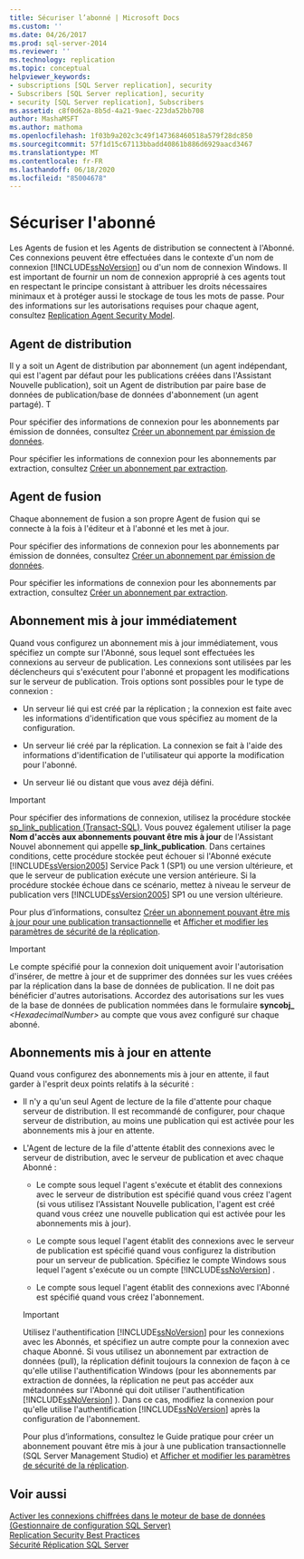 ```yaml
---
title: Sécuriser l’abonné | Microsoft Docs
ms.custom: ''
ms.date: 04/26/2017
ms.prod: sql-server-2014
ms.reviewer: ''
ms.technology: replication
ms.topic: conceptual
helpviewer_keywords:
- subscriptions [SQL Server replication], security
- Subscribers [SQL Server replication], security
- security [SQL Server replication], Subscribers
ms.assetid: c8f0d62a-8b5d-4a21-9aec-223da52bb708
author: MashaMSFT
ms.author: mathoma
ms.openlocfilehash: 1f03b9a202c3c49f147368460518a579f28dc850
ms.sourcegitcommit: 57f1d15c67113bbadd40861b886d6929aacd3467
ms.translationtype: MT
ms.contentlocale: fr-FR
ms.lasthandoff: 06/18/2020
ms.locfileid: "85004678"
---
```

# <a name="secure-the-subscriber"></a>Sécuriser l'abonné
  Les Agents de fusion et les Agents de distribution se connectent à l'Abonné. Ces connexions peuvent être effectuées dans le contexte d'un nom de connexion [!INCLUDE[ssNoVersion](../../../includes/ssnoversion-md.md)] ou d'un nom de connexion Windows. Il est important de fournir un nom de connexion approprié à ces agents tout en respectant le principe consistant à attribuer les droits nécessaires minimaux et à protéger aussi le stockage de tous les mots de passe. Pour des informations sur les autorisations requises pour chaque agent, consultez [Replication Agent Security Model](replication-agent-security-model.md).  
  
## <a name="distribution-agent"></a>Agent de distribution  
 Il y a soit un Agent de distribution par abonnement (un agent indépendant, qui est l'agent par défaut pour les publications créées dans l'Assistant Nouvelle publication), soit un Agent de distribution par paire base de données de publication/base de données d'abonnement (un agent partagé). T  
  
 Pour spécifier des informations de connexion pour les abonnements par émission de données, consultez [Créer un abonnement par émission de données](../create-a-push-subscription.md).  
  
 Pour spécifier les informations de connexion pour les abonnements par extraction, consultez [Créer un abonnement par extraction](../create-a-pull-subscription.md).  
  
## <a name="merge-agent"></a>Agent de fusion  
 Chaque abonnement de fusion a son propre Agent de fusion qui se connecte à la fois à l'éditeur et à l'abonné et les met à jour.  
  
 Pour spécifier des informations de connexion pour les abonnements par émission de données, consultez [Créer un abonnement par émission de données](../create-a-push-subscription.md).  
  
 Pour spécifier les informations de connexion pour les abonnements par extraction, consultez [Créer un abonnement par extraction](../create-a-pull-subscription.md).  
  
## <a name="immediate-updating-subscriptions"></a>Abonnement mis à jour immédiatement  
 Quand vous configurez un abonnement mis à jour immédiatement, vous spécifiez un compte sur l'Abonné, sous lequel sont effectuées les connexions au serveur de publication. Les connexions sont utilisées par les déclencheurs qui s'exécutent pour l'abonné et propagent les modifications sur le serveur de publication. Trois options sont possibles pour le type de connexion :  
  
-   Un serveur lié qui est créé par la réplication ; la connexion est faite avec les informations d'identification que vous spécifiez au moment de la configuration.  
  
-   Un serveur lié créé par la réplication. La connexion se fait à l'aide des informations d'identification de l'utilisateur qui apporte la modification pour l'abonné.  
  
-   Un serveur lié ou distant que vous avez déjà défini.  
  
> [!IMPORTANT]  
>  Pour spécifier des informations de connexion, utilisez la procédure stockée [sp_link_publication &#40;Transact-SQL&#41;](/sql/relational-databases/system-stored-procedures/sp-link-publication-transact-sql). Vous pouvez également utiliser la page **Nom d'accès aux abonnements pouvant être mis à jour** de l'Assistant Nouvel abonnement qui appelle **sp_link_publication**. Dans certaines conditions, cette procédure stockée peut échouer si l'Abonné exécute [!INCLUDE[ssVersion2005](../../../includes/ssversion2005-md.md)] Service Pack 1 (SP1) ou une version ultérieure, et que le serveur de publication exécute une version antérieure. Si la procédure stockée échoue dans ce scénario, mettez à niveau le serveur de publication vers [!INCLUDE[ssVersion2005](../../../includes/ssversion2005-md.md)] SP1 ou une version ultérieure.  
  
 Pour plus d’informations, consultez [Créer un abonnement pouvant être mis à jour pour une publication transactionnelle](../publish/create-an-updatable-subscription-to-a-transactional-publication.md) et [Afficher et modifier les paramètres de sécurité de la réplication](view-and-modify-replication-security-settings.md).  
  
> [!IMPORTANT]  
>  Le compte spécifié pour la connexion doit uniquement avoir l'autorisation d'insérer, de mettre à jour et de supprimer des données sur les vues créées par la réplication dans la base de données de publication. Il ne doit pas bénéficier d'autres autorisations. Accordez des autorisations sur les vues de la base de données de publication nommées dans le formulaire **syncobj_** _\<HexadecimalNumber>_ au compte que vous avez configuré sur chaque abonné.  
  
## <a name="queued-updating-subscriptions"></a>Abonnements mis à jour en attente  
 Quand vous configurez des abonnements mis à jour en attente, il faut garder à l'esprit deux points relatifs à la sécurité :  
  
-   Il n'y a qu'un seul Agent de lecture de la file d'attente pour chaque serveur de distribution. Il est recommandé de configurer, pour chaque serveur de distribution, au moins une publication qui est activée pour les abonnements mis à jour en attente.  
  
-   L'Agent de lecture de la file d'attente établit des connexions avec le serveur de distribution, avec le serveur de publication et avec chaque Abonné :  
  
    -   Le compte sous lequel l'agent s'exécute et établit des connexions avec le serveur de distribution est spécifié quand vous créez l'agent (si vous utilisez l'Assistant Nouvelle publication, l'agent est créé quand vous créez une nouvelle publication qui est activée pour les abonnements mis à jour).  
  
    -   Le compte sous lequel l'agent établit des connexions avec le serveur de publication est spécifié quand vous configurez la distribution pour un serveur de publication. Spécifiez le compte Windows sous lequel l'agent s'exécute ou un compte [!INCLUDE[ssNoVersion](../../../includes/ssnoversion-md.md)] .  
  
    -   Le compte sous lequel l'agent établit des connexions avec l'Abonné est spécifié quand vous créez l'abonnement.  
  
    > [!IMPORTANT]  
    >  Utilisez l'authentification [!INCLUDE[ssNoVersion](../../../includes/ssnoversion-md.md)] pour les connexions avec les Abonnés, et spécifiez un autre compte pour la connexion avec chaque Abonné. Si vous utilisez un abonnement par extraction de données (pull), la réplication définit toujours la connexion de façon à ce qu'elle utilise l'authentification Windows (pour les abonnements par extraction de données, la réplication ne peut pas accéder aux métadonnées sur l'Abonné qui doit utiliser l'authentification [!INCLUDE[ssNoVersion](../../../includes/ssnoversion-md.md)] ). Dans ce cas, modifiez la connexion pour qu'elle utilise l'authentification [!INCLUDE[ssNoVersion](../../../includes/ssnoversion-md.md)] après la configuration de l'abonnement.  
  
     Pour plus d’informations, consultez le Guide pratique pour créer un abonnement pouvant être mis à jour à une publication transactionnelle (SQL Server Management Studio) et [Afficher et modifier les paramètres de sécurité de la réplication](view-and-modify-replication-security-settings.md).  
  
## <a name="see-also"></a>Voir aussi  
 [Activer les connexions chiffrées dans le moteur de base de données &#40;Gestionnaire de configuration SQL Server&#41;](../../../database-engine/configure-windows/enable-encrypted-connections-to-the-database-engine.md)   
 [Replication Security Best Practices](replication-security-best-practices.md)   
 [Sécurité Réplication SQL Server](view-and-modify-replication-security-settings.md)  
  
  
